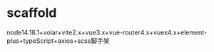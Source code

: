 # scaffold
node14.18.1+volar+vite2.x+vue3.x+vue-router4.x+vuex4.x+element-plus+typeScript+axios+scss脚手架
